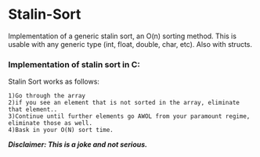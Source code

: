 # Stalin-Sort
Implementation of a generic stalin sort, an O(n) sorting method. This is usable with any generic type (int, float, double, char, etc). Also with structs.



### Implementation of stalin sort in C:
  Stalin Sort works as follows: 
  ```
  1)Go through the array
  2)if you see an element that is not sorted in the array, eliminate that element..
  3)Continue until further elements go AWOL from your paramount regime, eliminate those as well.
  4)Bask in your O(N) sort time.
```
  
___Disclaimer: This is a joke and not serious.___ 

